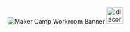 <div align="center">
<img alt="Maker Camp Workroom Banner" src="https://user-images.githubusercontent.com/13642582/202298994-81a4d9d7-6ae6-4e41-a0b8-cd1fb2061a4b.jpg">
<a href="https://discord.gg/6FHtqfCaRX"><img alt="discord-plural" height="38" src="https://cdn.jsdelivr.net/npm/@intergrav/devins-badges@2/assets/compact/social/discord-plural_vector.svg"></a>
</div>
